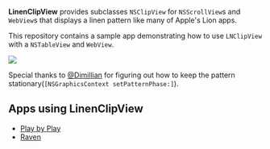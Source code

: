 **LinenClipView** provides subclasses `NSClipView` for `NSScrollView`s and `WebView`s that displays a linen pattern like many of Apple's Lion apps.

This repository contains a sample app demonstrating how to use `LNClipView` with a `NSTableView` and `WebView`.

![](https://github.com/InScopeApps/LinenClipView/raw/master/Screenshot.png)

Special thanks to [@Dimillian](https://twitter.com/#!/dimillian) for figuring out how to keep the pattern stationary(`[NSGraphicsContext setPatternPhase:]`).

## Apps using LinenClipView

* [Play by Play](http://playbyplayapp.com)
* [Raven](http://raven.io)